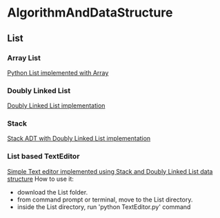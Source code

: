 # AlgorithmAndDataStructure
## List
### Array List
[Python List implemented with Array](https://github.com/winson121/AlgorithmAndDataStructure/blob/master/List/ArrayList.py)
### Doubly Linked List
[Doubly Linked List implementation](https://github.com/winson121/AlgorithmAndDataStructure/blob/master/List/DLinkedList.py)
### Stack
[Stack ADT with Doubly Linked List implementation](https://github.com/winson121/AlgorithmAndDataStructure/blob/master/List/Stack.py)
### List based TextEditor
[Simple Text editor implemented using Stack and Doubly Linked List data structure](https://github.com/winson121/AlgorithmAndDataStructure/blob/master/List/TextEditor.py)
How to use it:
* download the List folder.
* from command prompt or terminal, move to the List directory.
* inside the List directory, run 'python TextEditor.py' command
